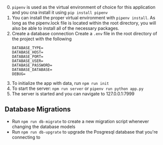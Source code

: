 0. `pipenv` is used as the virtual environment of choice for this application and you cna install it using `pip install pipenv`
1. You can install the proper virtual environment with `pipenv install`. As long as the pipenv.lock file is located within the root directory, you will also be able to install all of the necessary packages.
2. Create a database connection
    Create a `.env` file in the root directory of the project with the following
    ```
    DATABASE_TYPE=
    DATABASE_HOST=
    DATABASE_PORT=
    DATABASE_USER=
    DATABASE_PASSWORD=
    DATABASE_DATABASE=
    DEBUG=
    ```
1. To initialize the app with data, run `npm run init`
1. To start the server: `npm run server` or `pipenv run python app.py`
2. The server is started and you can navigate to 127.0.0.1:7999

## Database Migrations

* Run `npm run db-migrate` to create a new migration script whenever changing the database models
* Run `npm run db-upgrate` to upgrade the Posgresql database that you're connecting to
